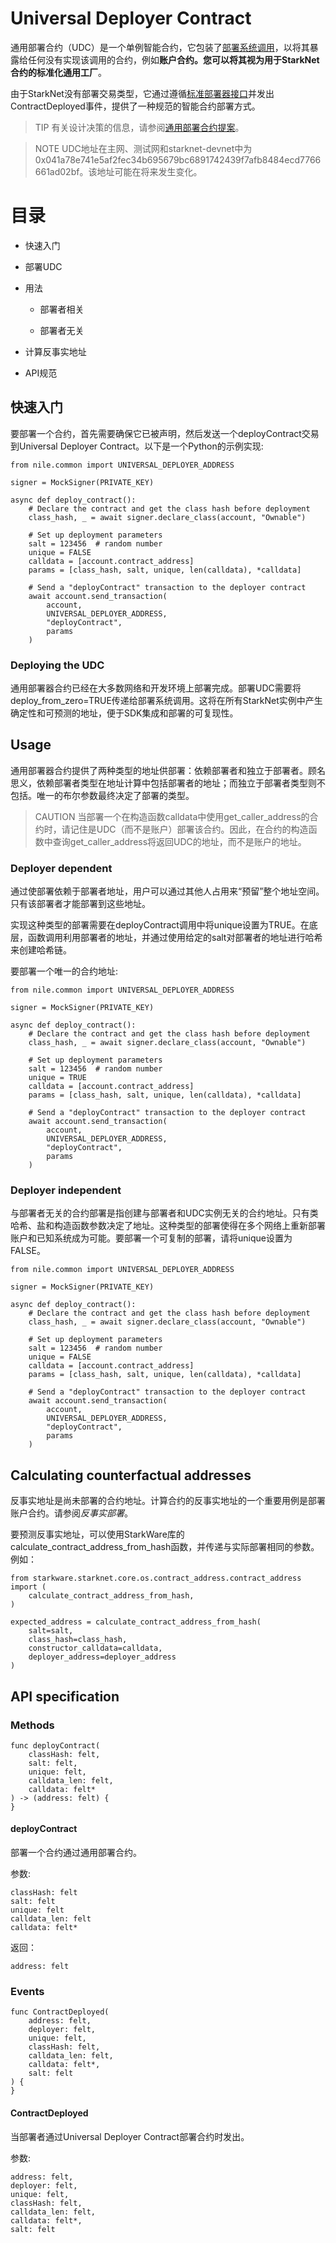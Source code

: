 # Universal Deployer Contract
通用部署合约（UDC）是一个单例智能合约，它包装了[部署系统调用](https://www.cairo-lang.org/docs/hello_starknet/deploying_from_contracts.html#the-deploy-system-call)，以将其暴露给任何没有实现该调用的合约，例如**账户合约。您可以将其视为用于StarkNet合约的标准化通用工厂**。

由于StarkNet没有部署交易类型，它通过遵循[标准部署器接口](https://community.starknet.io/t/snip-deployer-contract-interface/2772)并发出ContractDeployed事件，提供了一种规范的智能合约部署方式。

> TIP
有关设计决策的信息，请参阅[通用部署合约提案](https://community.starknet.io/t/universal-deployer-contract-proposal/1864)。

> NOTE
UDC地址在主网、测试网和starknet-devnet中为0x041a78e741e5af2fec34b695679bc6891742439f7afb8484ecd7766661ad02bf。该地址可能在将来发生变化。

# 目录

* 快速入门

* 部署UDC

* 用法

  * 部署者相关

  * 部署者无关

* 计算反事实地址

* API规范

## 快速入门
要部署一个合约，首先需要确保它已被声明，然后发送一个deployContract交易到Universal Deployer Contract。以下是一个Python的示例实现:
```
from nile.common import UNIVERSAL_DEPLOYER_ADDRESS

signer = MockSigner(PRIVATE_KEY)

async def deploy_contract():
    # Declare the contract and get the class hash before deployment
    class_hash, _ = await signer.declare_class(account, "Ownable")

    # Set up deployment parameters
    salt = 123456  # random number
    unique = FALSE
    calldata = [account.contract_address]
    params = [class_hash, salt, unique, len(calldata), *calldata]

    # Send a "deployContract" transaction to the deployer contract
    await account.send_transaction(
        account,
        UNIVERSAL_DEPLOYER_ADDRESS,
        "deployContract",
        params
    )
```

### Deploying the UDC
通用部署器合约已经在大多数网络和开发环境上部署完成。部署UDC需要将deploy_from_zero=TRUE传递给部署系统调用。这将在所有StarkNet实例中产生确定性和可预测的地址，便于SDK集成和部署的可复现性。

## Usage
通用部署器合约提供了两种类型的地址供部署：依赖部署者和独立于部署者。顾名思义，依赖部署者类型在地址计算中包括部署者的地址；而独立于部署者类型则不包括。唯一的布尔参数最终决定了部署的类型。

> CAUTION
当部署一个在构造函数calldata中使用get_caller_address的合约时，请记住是UDC（而不是账户）部署该合约。因此，在合约的构造函数中查询get_caller_address将返回UDC的地址，而不是账户的地址。

### Deployer dependent
通过使部署依赖于部署者地址，用户可以通过其他人占用来“预留”整个地址空间。只有该部署者才能部署到这些地址。

实现这种类型的部署需要在deployContract调用中将unique设置为TRUE。在底层，函数调用利用部署者的地址，并通过使用给定的salt对部署者的地址进行哈希来创建哈希链。

要部署一个唯一的合约地址:
```
from nile.common import UNIVERSAL_DEPLOYER_ADDRESS

signer = MockSigner(PRIVATE_KEY)

async def deploy_contract():
    # Declare the contract and get the class hash before deployment
    class_hash, _ = await signer.declare_class(account, "Ownable")

    # Set up deployment parameters
    salt = 123456  # random number
    unique = TRUE
    calldata = [account.contract_address]
    params = [class_hash, salt, unique, len(calldata), *calldata]

    # Send a "deployContract" transaction to the deployer contract
    await account.send_transaction(
        account,
        UNIVERSAL_DEPLOYER_ADDRESS,
        "deployContract",
        params
    )
```

### Deployer independent
与部署者无关的合约部署是指创建与部署者和UDC实例无关的合约地址。只有类哈希、盐和构造函数参数决定了地址。这种类型的部署使得在多个网络上重新部署账户和已知系统成为可能。要部署一个可复制的部署，请将unique设置为FALSE。
```
from nile.common import UNIVERSAL_DEPLOYER_ADDRESS

signer = MockSigner(PRIVATE_KEY)

async def deploy_contract():
    # Declare the contract and get the class hash before deployment
    class_hash, _ = await signer.declare_class(account, "Ownable")

    # Set up deployment parameters
    salt = 123456  # random number
    unique = FALSE
    calldata = [account.contract_address]
    params = [class_hash, salt, unique, len(calldata), *calldata]

    # Send a "deployContract" transaction to the deployer contract
    await account.send_transaction(
        account,
        UNIVERSAL_DEPLOYER_ADDRESS,
        "deployContract",
        params
    )
```

## Calculating counterfactual addresses
反事实地址是尚未部署的合约地址。计算合约的反事实地址的一个重要用例是部署账户合约。请参阅*反事实部署*。

要预测反事实地址，可以使用StarkWare库的calculate_contract_address_from_hash函数，并传递与实际部署相同的参数。例如：
```
from starkware.starknet.core.os.contract_address.contract_address import (
    calculate_contract_address_from_hash,
)

expected_address = calculate_contract_address_from_hash(
    salt=salt,
    class_hash=class_hash,
    constructor_calldata=calldata,
    deployer_address=deployer_address
)
```

## API specification

### Methods
```
func deployContract(
    classHash: felt,
    salt: felt,
    unique: felt,
    calldata_len: felt,
    calldata: felt*
) -> (address: felt) {
}
```

#### deployContract
部署一个合约通过通用部署合约。

参数:
```
classHash: felt
salt: felt
unique: felt
calldata_len: felt
calldata: felt*
```
返回：
```
address: felt
```

### Events
```
func ContractDeployed(
    address: felt,
    deployer: felt,
    unique: felt,
    classHash: felt,
    calldata_len: felt,
    calldata: felt*,
    salt: felt
) {
}
```

#### ContractDeployed
当部署者通过Universal Deployer Contract部署合约时发出。

参数:
```
address: felt,
deployer: felt,
unique: felt,
classHash: felt,
calldata_len: felt,
calldata: felt*,
salt: felt
```